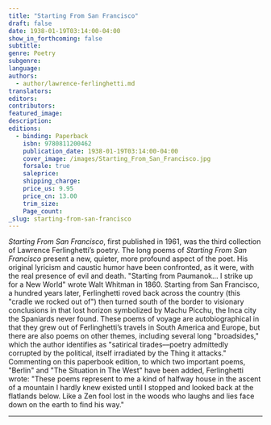 ```yaml
---
title: "Starting From San Francisco"
draft: false
date: 1938-01-19T03:14:00-04:00
show_in_forthcoming: false
subtitle:
genre: Poetry
subgenre:
language:
authors:
  - author/lawrence-ferlinghetti.md
translators:
editors:
contributors:
featured_image:
description:
editions:
  - binding: Paperback
    isbn: 9780811200462
    publication_date: 1938-01-19T03:14:00-04:00
    cover_image: /images/Starting_From_San_Francisco.jpg
    forsale: true
    saleprice:
    shipping_charge:
    price_us: 9.95
    price_cn: 13.00
    trim_size:
    Page_count:
_slug: starting-from-san-francisco
---
```


_Starting From San Francisco_, first published in 1961, was the third collection of Lawrence Ferlinghetti’s poetry. The long poems of _Starting From San Francisco_ present a new, quieter, more profound aspect of the poet. His original lyricism and caustic humor have been confronted, as it were, with the real presence of evil and death. "Starting from Paumanok... I strike up for a New World" wrote Walt Whitman in 1860. Starting from San Francisco, a hundred years later, Ferlinghetti roved back across the country (this "cradle we rocked out of") then turned south of the border to visionary conclusions in that lost horizon symbolized by Machu Picchu, the Inca city the Spaniards never found. These poems of voyage are autobiographical in that they grew out of Ferlinghetti’s travels in South America and Europe, but there are also poems on other themes, including several long "broadsides," which the author identifies as "satirical tirades––poetry admittedly corrupted by the political, itself irradiated by the Thing it attacks." Commenting on this paperbook edition, to which two important poems, "Berlin" and "The Situation in The West" have been added, Ferlinghetti wrote: "These poems represent to me a kind of halfway house in the ascent of a mountain I hardly knew existed until I stopped and looked back at the flatlands below. Like a Zen fool lost in the woods who laughs and lies face down on the earth to find his way."

---
